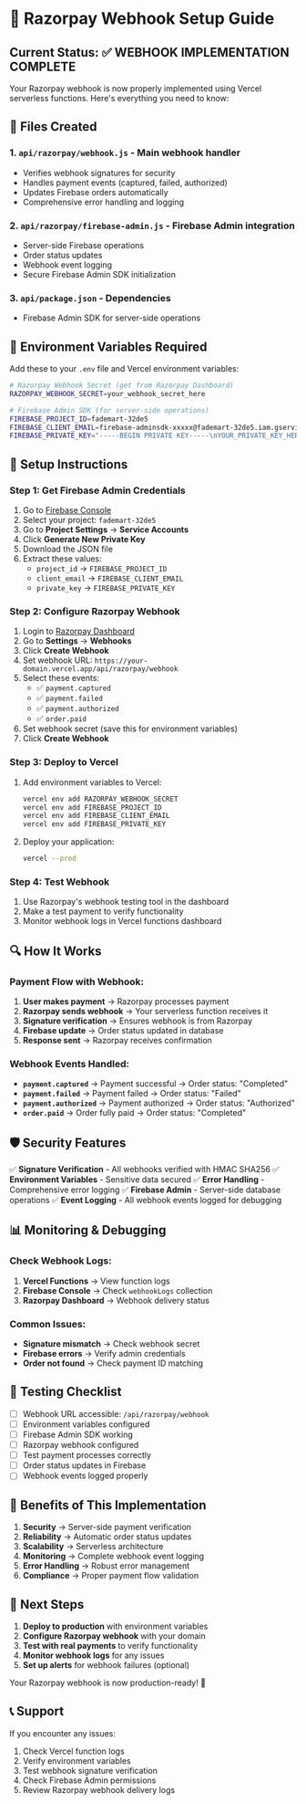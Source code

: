 # 🔗 Razorpay Webhook Setup Guide

## Current Status: ✅ WEBHOOK IMPLEMENTATION COMPLETE

Your Razorpay webhook is now properly implemented using Vercel serverless functions. Here's everything you need to know:

## 📁 Files Created

### 1. **`api/razorpay/webhook.js`** - Main webhook handler
- Verifies webhook signatures for security
- Handles payment events (captured, failed, authorized)
- Updates Firebase orders automatically
- Comprehensive error handling and logging

### 2. **`api/razorpay/firebase-admin.js`** - Firebase Admin integration
- Server-side Firebase operations
- Order status updates
- Webhook event logging
- Secure Firebase Admin SDK initialization

### 3. **`api/package.json`** - Dependencies
- Firebase Admin SDK for server-side operations

## 🔧 Environment Variables Required

Add these to your `.env` file and Vercel environment variables:

```bash
# Razorpay Webhook Secret (get from Razorpay Dashboard)
RAZORPAY_WEBHOOK_SECRET=your_webhook_secret_here

# Firebase Admin SDK (for server-side operations)
FIREBASE_PROJECT_ID=fademart-32de5
FIREBASE_CLIENT_EMAIL=firebase-adminsdk-xxxxx@fademart-32de5.iam.gserviceaccount.com
FIREBASE_PRIVATE_KEY="-----BEGIN PRIVATE KEY-----\nYOUR_PRIVATE_KEY_HERE\n-----END PRIVATE KEY-----"
```

## 🚀 Setup Instructions

### Step 1: Get Firebase Admin Credentials
1. Go to [Firebase Console](https://console.firebase.google.com/)
2. Select your project: `fademart-32de5`
3. Go to **Project Settings** → **Service Accounts**
4. Click **Generate New Private Key**
5. Download the JSON file
6. Extract these values:
   - `project_id` → `FIREBASE_PROJECT_ID`
   - `client_email` → `FIREBASE_CLIENT_EMAIL`
   - `private_key` → `FIREBASE_PRIVATE_KEY`

### Step 2: Configure Razorpay Webhook
1. Login to [Razorpay Dashboard](https://dashboard.razorpay.com/)
2. Go to **Settings** → **Webhooks**
3. Click **Create Webhook**
4. Set webhook URL: `https://your-domain.vercel.app/api/razorpay/webhook`
5. Select these events:
   - ✅ `payment.captured`
   - ✅ `payment.failed`
   - ✅ `payment.authorized`
   - ✅ `order.paid`
6. Set webhook secret (save this for environment variables)
7. Click **Create Webhook**

### Step 3: Deploy to Vercel
1. Add environment variables to Vercel:
   ```bash
   vercel env add RAZORPAY_WEBHOOK_SECRET
   vercel env add FIREBASE_PROJECT_ID
   vercel env add FIREBASE_CLIENT_EMAIL
   vercel env add FIREBASE_PRIVATE_KEY
   ```
2. Deploy your application:
   ```bash
   vercel --prod
   ```

### Step 4: Test Webhook
1. Use Razorpay's webhook testing tool in the dashboard
2. Make a test payment to verify functionality
3. Monitor webhook logs in Vercel functions dashboard

## 🔍 How It Works

### Payment Flow with Webhook:
1. **User makes payment** → Razorpay processes payment
2. **Razorpay sends webhook** → Your serverless function receives it
3. **Signature verification** → Ensures webhook is from Razorpay
4. **Firebase update** → Order status updated in database
5. **Response sent** → Razorpay receives confirmation

### Webhook Events Handled:
- **`payment.captured`** → Payment successful → Order status: "Completed"
- **`payment.failed`** → Payment failed → Order status: "Failed"
- **`payment.authorized`** → Payment authorized → Order status: "Authorized"
- **`order.paid`** → Order fully paid → Order status: "Completed"

## 🛡️ Security Features

✅ **Signature Verification** - All webhooks verified with HMAC SHA256
✅ **Environment Variables** - Sensitive data secured
✅ **Error Handling** - Comprehensive error logging
✅ **Firebase Admin** - Server-side database operations
✅ **Event Logging** - All webhook events logged for debugging

## 📊 Monitoring & Debugging

### Check Webhook Logs:
1. **Vercel Functions** → View function logs
2. **Firebase Console** → Check `webhookLogs` collection
3. **Razorpay Dashboard** → Webhook delivery status

### Common Issues:
- **Signature mismatch** → Check webhook secret
- **Firebase errors** → Verify admin credentials
- **Order not found** → Check payment ID matching

## 🧪 Testing Checklist

- [ ] Webhook URL accessible: `/api/razorpay/webhook`
- [ ] Environment variables configured
- [ ] Firebase Admin SDK working
- [ ] Razorpay webhook configured
- [ ] Test payment processes correctly
- [ ] Order status updates in Firebase
- [ ] Webhook events logged properly

## 🎯 Benefits of This Implementation

1. **Security** → Server-side payment verification
2. **Reliability** → Automatic order status updates
3. **Scalability** → Serverless architecture
4. **Monitoring** → Complete webhook event logging
5. **Error Handling** → Robust error management
6. **Compliance** → Proper payment flow validation

## 🔄 Next Steps

1. **Deploy to production** with environment variables
2. **Configure Razorpay webhook** with your domain
3. **Test with real payments** to verify functionality
4. **Monitor webhook logs** for any issues
5. **Set up alerts** for webhook failures (optional)

Your Razorpay webhook is now production-ready! 🎉

## 📞 Support

If you encounter any issues:
1. Check Vercel function logs
2. Verify environment variables
3. Test webhook signature verification
4. Check Firebase Admin permissions
5. Review Razorpay webhook delivery logs
